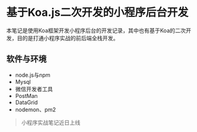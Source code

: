 # 基于Koa.js二次开发的小程序后台开发

本笔记是使用Koa框架开发小程序后台的开发记录，其中也有基于Koa的二次开发，目的是打通小程序实战的前后端全栈开发。

## 软件与环境

- node.js与npm
- Mysql
- 微信开发者工具
- PostMan
- DataGrid
- nodemon、pm2

> 小程序实战笔记近日上线
